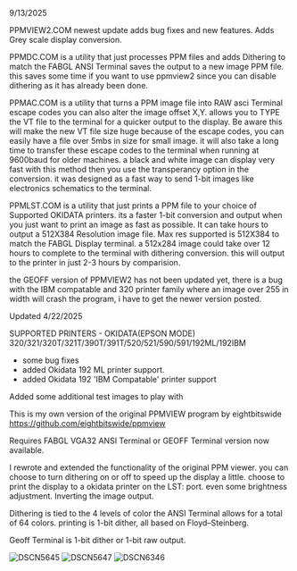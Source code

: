 9/13/2025

PPMVIEW2.COM newest update adds bug fixes and new features. Adds Grey scale display conversion.

PPMDC.COM is a utility that just processes PPM files and adds Dithering to match the FABGL ANSI Terminal saves the output to a new image PPM file. this saves some time if you want to use ppmview2 since you can disable dithering as it has already been done.

PPMAC.COM is a utility that turns a PPM image file into RAW asci Terminal escape codes you can also alter the image offset X,Y. allows you to TYPE the VT file to the terminal for a quicker output to the display. Be aware this will make the new VT file size huge
because of the escape codes, you can easily have a file over 5mbs in size for small image. it will also take a long time to transfer these escape codes to the terminal when running at 9600baud for older machines. a black and white image can display very fast with this method then you use the transperancy option in the conversion. it was designed as a fast way to send 1-bit images like electronics schematics to the terminal.

PPMLST.COM is a utility that just prints a PPM file to your choice of Supported OKIDATA printers. its a faster 1-bit conversion and output when you just want to print an image as fast as possible. It can take hours to output a 512X384 Resolution image file.
Max res supported is 512X384 to match the FABGL Display terminal. a 512x284 image could take over 12 hours to complete to the terminal with dithering conversion. this will output to the printer in just 2-3 hours by comparision.


the GEOFF version of PPMVIEW2 has not been updated yet, there is a bug with the IBM compatable and 320 printer family where an image over 255 in width will crash the program, i have to get the newer version posted.

Updated 4/22/2025

SUPPORTED PRINTERS - OKIDATA(EPSON MODE) 320/321/320T/321T/390T/391T/520/521/590/591/192ML/192IBM
* some bug fixes
* added Okidata 192 ML printer support.
* added Okidata 192 'IBM Compatable' printer support

Added some additional test images to play with

This is my own version of the original PPMVIEW program by eightbitswide
https://github.com/eightbitswide/ppmview

Requires FABGL VGA32 ANSI Terminal or GEOFF Terminal version now available.

I rewrote and extended the functionality of the original PPM viewer.
you can choose to turn dithering on or off to speed up the display a little.
choose to print the display to a okidata printer on the LST: port.
even some brightness adjustment.
Inverting the image output.

Dithering is tied to the 4 levels of color the ANSI Terminal allows for a total of 64 colors.
printing is 1-bit dither, all based on Floyd–Steinberg.

Geoff Terminal is 1-bit dither or 1-bit raw output.

![DSCN5645](https://github.com/user-attachments/assets/3efd3905-7d73-4c88-ac2e-c07a97e4275d)
![DSCN5647](https://github.com/user-attachments/assets/b0804be3-4dbc-401f-a78e-c09deb285ee4)
![DSCN6346](https://github.com/user-attachments/assets/f4efdf59-a600-4785-a676-6925dbd51c5e)
